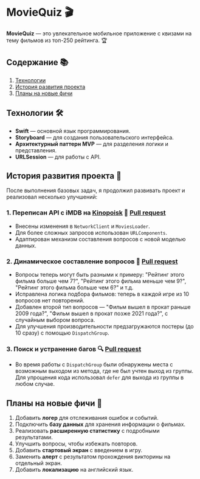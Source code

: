 # MovieQuiz 🎬

**MovieQuiz** — это увлекательное мобильное приложение с квизами на тему фильмов из топ-250 рейтинга. 🏆

## Содержание 📚
1. [Технологии](#технологии)
2. [История развития проекта](#история-развития-проекта)
3. [Планы на новые фичи](#планы-на-новые-фичи)

## Технологии 🛠️

- **Swift** — основной язык программирования.
- **Storyboard** — для создания пользовательского интерфейса.
- **Архитектурный паттерн MVP** — для разделения логики и представления.
- **URLSession** — для работы с API.

## История развития проекта 🚀

После выполнения базовых задач, я продолжил развивать проект и реализовал несколько улучшений:

### 1. Переписан API с iMDB на **[Kinopoisk](https://kinopoisk.dev/documentation)** 🔄 [Pull request](https://github.com/GlebInCode/MovieQuiz-ios/pull/4)
- Внесены изменения в `NetworkClient` и `MoviesLoader`.
- Для более сложных запросов использован `URLComponents`.
- Адаптирован механизм составления вопросов с новой моделью данных.

### 2. Динамическое составление вопросов 🎲 [Pull request](https://github.com/GlebInCode/MovieQuiz-ios/pull/5)
- Вопросы теперь могут быть разными к примеру: "Рейтинг этого фильма больше чем 7?", "Рейтинг этого фильма меньше чем 9?", "Рейтинг этого фильма больше чем 6?" и т.д.
- Исправлена логика подбора фильмов: теперь в каждой игре из 10 вопросов нет повторений.
- Добавлен второй тип вопросов — "Фильм вышел в прокат раньше 2009 года?", "Фильм вышел в прокат позже 2021 года?", с случайным выбором вопроса.
- Для улучшения производительности предзагружаются постеры (до 10 сразу) с помощью `DispatchGroup`.

### 3. Поиск и устранение багов 🔍 [Pull request](https://github.com/GlebInCode/MovieQuiz-ios/pull/6)
- Во время работы с `DispatchGroup` были обнаружены места с возможным выходом из метода, где не был учтен выход из группы. Для упрощения кода использовал `defer` для выхода из группы в любом случае.

## Планы на новые фичи 🔮 

1. Добавить **логер** для отслеживания ошибок и событий.
2. Подключить **базу данных** для хранения информации о фильмах.
3. Реализовать **расширенную статистику** с подробными результатами.
4. Улучшить вопросы, чтобы избежать повторов.
5. Добавить **стартовый экран** с введением в игру.
6. Заменить **алерт** с результатом прохождения викторины на отдельный экран.
7. Добавить **локализацию** на английский язык.
